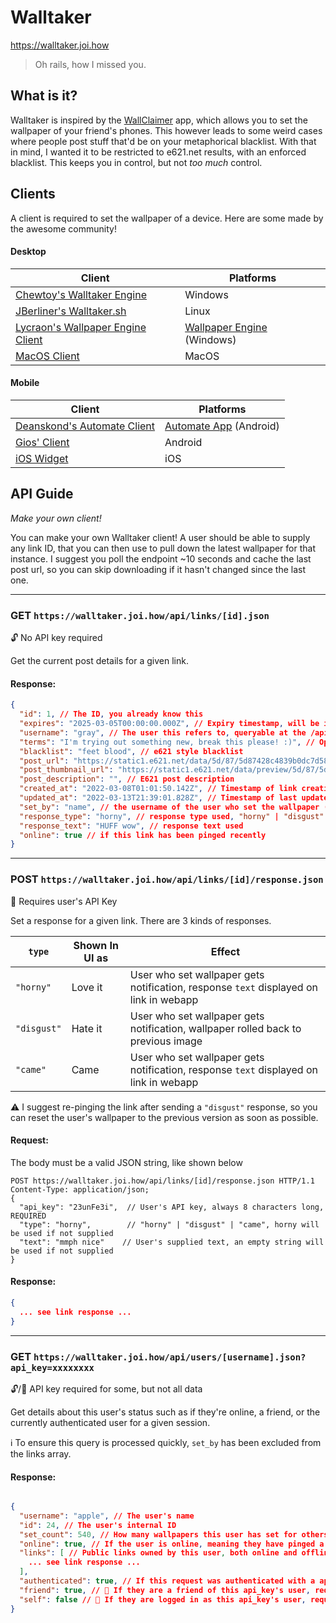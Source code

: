 # Walltaker
https://walltaker.joi.how

> Oh rails, how I missed you.

## What is it?

Walltaker is inspired by the [WallClaimer](https://www.wallclaimer.com/) app, which allows you to set the wallpaper of
your friend's phones. This however leads to some weird cases where people post stuff that'd be on your metaphorical
blacklist. With that in mind, I wanted it to be restricted to e621.net results, with an enforced blacklist. This keeps
you in control, but not _too much_ control.

## Clients
A client is required to set the wallpaper of a device. Here are some made by the awesome community!

#### Desktop

| Client                                                                                        | Platforms                                                                                 |
|-----------------------------------------------------------------------------------------------|-------------------------------------------------------------------------------------------|
| [Chewtoy's Walltaker Engine](https://github.com/dogkisser/walltaker-engine/releases)          | Windows                                                                                   |
| [JBerliner's Walltaker.sh](https://gitlab.com/JBerliner/walltaker-client)                     | Linux                                                                                     |
| [Lycraon's Wallpaper Engine Client](https://github.com/Lycraon/Walltaker-for-WallpaperEngine) | [Wallpaper Engine](https://store.steampowered.com/app/431960/Wallpaper_Engine/) (Windows) |
| [MacOS Client](https://github.com/PawCorp/walltaker-macos/releases/latest)                    | MacOS                                                                                     |

#### Mobile

| Client                                                                                        | Platforms                                                                                 |
|-----------------------------------------------------------------------------------------------|-------------------------------------------------------------------------------------------|
| [Deanskond's Automate Client](https://github.com/Deanskond/walltaker_automate)                | [Automate App](https://llamalab.com/automate/) (Android)                                  |
| [Gios' Client](https://github.com/gios2/Walltaker-Changer/releases/latest)                    | Android                                                                                   |
| [iOS Widget](https://github.com/PawCorp/walltaker/blob/main/ios.md#ios-widget)                | iOS                                                                                       |

## API Guide
_Make your own client!_

You can make your own Walltaker client! A user should be able to supply any link ID, that you can then use to pull down
the latest wallpaper for that instance. I suggest you poll the endpoint ~10 seconds and cache the last post url, so you
can skip downloading if it hasn't changed since the last one.

---

### GET `https://walltaker.joi.how/api/links/[id].json`

🔓 No API key required

Get the current post details for a given link.

#### Response:
```json
{
  "id": 1, // The ID, you already know this
  "expires": "2025-03-05T00:00:00.000Z", // Expiry timestamp, will be inaccessible after this time
  "username": "gray", // The user this refers to, queryable at the /api/user/[username] endpoint.
  "terms": "I'm trying out something new, break this please! :)", // Open text field for user to describe terms of posting
  "blacklist": "feet blood", // e621 style blacklist
  "post_url": "https://static1.e621.net/data/5d/87/5d87428c4839b0dc7d585b87a25af61a.png", // Full size post image
  "post_thumbnail_url": "https://static1.e621.net/data/preview/5d/87/5d87428c4839b0dc7d585b87a25af61a.jpg", // Thumnail size post image
  "post_description": "", // E621 post description
  "created_at": "2022-03-08T01:01:50.142Z", // Timestamp of link creation
  "updated_at": "2022-03-13T21:39:01.828Z", // Timestamp of last update from the server (should be close to current time UTC, unless something went wrong)
  "set_by": "name", // the username of the user who set the wallpaper (or null if anon)
  "response_type": "horny", // response type used, "horny" | "disgust" | "came", see chart below
  "response_text": "HUFF wow", // response text used
  "online": true // if this link has been pinged recently
}
```

---

### POST `https://walltaker.joi.how/api/links/[id]/response.json`

🔑 Requires user's API Key

Set a response for a given link. There are 3 kinds of responses.

| `type`      | Shown In UI as | Effect                                                                                |
|-------------|----------------|---------------------------------------------------------------------------------------|
| `"horny"`   | Love it        | User who set wallpaper gets notification, response `text` displayed on link in webapp |
| `"disgust"` | Hate it        | User who set wallpaper gets notification, wallpaper rolled back to previous image     |
| `"came"`    | Came           | User who set wallpaper gets notification, response `text` displayed on link in webapp |

⚠️ I suggest re-pinging the link after sending a `"disgust"` response, so you can reset the user's wallpaper to the previous version as soon as possible.

#### Request:
The body must be a valid JSON string, like shown below

```http request
POST https://walltaker.joi.how/api/links/[id]/response.json HTTP/1.1
Content-Type: application/json;
{
  "api_key": "23unFe3i",  // User's API key, always 8 characters long, REQUIRED
  "type": "horny",        // "horny" | "disgust" | "came", horny will be used if not supplied
  "text": "mmph nice"    // User's supplied text, an empty string will be used if not supplied
}
```

#### Response:
```json
{
  ... see link response ...
}
```

---

### GET `https://walltaker.joi.how/api/users/[username].json?api_key=xxxxxxxx`

🔓/🔐 API key required for some, but not all data

Get details about this user's status such as if they're online, a friend, or the currently authenticated user for a given session.

ℹ️ To ensure this query is processed quickly, `set_by` has been excluded from the links array.

#### Response:
```json

{
  "username": "apple", // The user's name
  "id": 24, // The user's internal ID
  "set_count": 540, // How many wallpapers this user has set for others
  "online": true, // If the user is online, meaning they have pinged a link recently
  "links": [ // Public links owned by this user, both online and offline.
    ... see link response ...
  ],
  "authenticated": true, // If this request was authenticated with a api_key successfully
  "friend": true, // 🔐 If they are a friend of this api_key's user, requires api_key param.
  "self": false // 🔐 If they are logged in as this api_key's user, requires api_key param.
}
```
